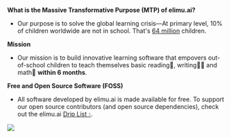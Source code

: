 **What is the Massive Transformative Purpose (MTP) of elimu.ai?**

- Our purpose is to solve the global learning crisis—At primary level, 10% of children worldwide are not in school. That's [64 million](https://data.unicef.org/topic/education/primary-education/) children.

**Mission**

- Our mission is to build innovative learning software that empovers out-of-school children to teach themselves basic reading📖, writing✍🏽 and math🔢 **within 6 months**.

**Free and Open Source Software (FOSS)**

- All software developed by elimu.ai is made available for free. To support our open source contributors (and open source dependencies), check out the elimu.ai [Drip List 💧](https://www.drips.network/app/drip-lists/41305178594442616889778610143373288091511468151140966646158126636698).

![](https://user-images.githubusercontent.com/15718174/82723985-51250780-9d05-11ea-8fc6-e800d9b414eb.png)
